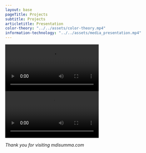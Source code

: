 ```yaml
---
layout: base
pageTitle: Projects
subtitle: Projects
articletitle: Presentation
color-theory: "../../assets/color-theory.mp4"
information-technology: "../../assets/media_presentation.mp4"
---
```



<main> 
<video controls>
  <source src={{color-theory}} type="video/mp4">
  Your browser does not support the video tag.
</video>
<video controls>
  <source src={{information-technology}} type="video/mp4">
  Your browser does not support the video tag.
</video>

*Thank you for visiting mdisumma.com*

</main>

